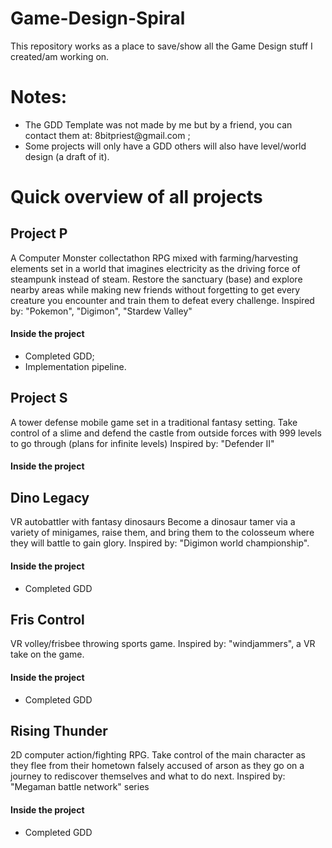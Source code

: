 # Game-Design-Spiral
This repository works as a place to save/show all the Game Design stuff I created/am working on.

<h1>Notes:</h1> 
<ul>
  <li>The GDD Template was not made by me but by a friend, you can contact them at: 8bitpriest@gmail.com ;</li>
  <li>Some projects will only have a GDD others will also have level/world design (a draft of it).</li>
</ul>





<h1>Quick overview of all projects</h1>

<h2>Project P</h2>  
A Computer Monster collectathon RPG mixed with farming/harvesting elements set in a world that imagines electricity as the driving force of steampunk instead of steam. 
Restore the sanctuary (base) and explore nearby areas while making new friends without forgetting to get every creature you encounter and train them to defeat every challenge.
Inspired by: "Pokemon", "Digimon", "Stardew Valley"

<h4>Inside the project</h4>
<ul>
  <li>Completed GDD;</li>
  <li>Implementation pipeline.</li>
</ul>


<h2>Project S</h2>
A tower defense mobile game set in a traditional fantasy setting.
Take control of a slime and defend the castle from outside forces with 999 levels to go through (plans for infinite levels)
Inspired by: "Defender II"

<h4>Inside the project</h4>
<!--<ul>
  <li></li>
  <li></li>
</ul>
-->


<h2>Dino Legacy</h2>
VR autobattler with fantasy dinosaurs
Become a dinosaur tamer via a variety of minigames, raise them, and bring them to the colosseum where they will battle to gain glory.
Inspired by: "Digimon world championship".

<h4>Inside the project</h4>
<ul>
  <li>Completed GDD</li>
  <!--<li></li>-->
</ul>


<h2>Fris Control</h2>
VR volley/frisbee throwing sports game. 
Inspired by: "windjammers", a VR take on the game.

<h4>Inside the project</h4>
<ul>
  <li>Completed GDD</li>
  <!--<li></li>-->
</ul>


<h2>Rising Thunder</h2>
2D computer action/fighting RPG.
Take control of the main character as they flee from their hometown falsely accused of arson as they go on a journey to rediscover themselves and what to do next.
Inspired by: "Megaman battle network" series

<h4>Inside the project</h4>
<ul>
  <li>Completed GDD</li>
  <!--<li></li>-->
</ul>
